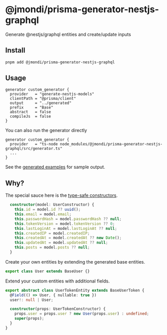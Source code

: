 # @jmondi/prisma-generator-nestjs-graphql

Generate @nestjs/graphql entities and create/update inputs

## Install

```bash
pnpm add @jmondi/prisma-generator-nestjs-graphql
```

## Usage

```prisma
generator custom_generator {
  provider   = "generate-nestjs-models"
  clientPath = "@prisma/client"
  output     = "../generated"
  prefix     = "Base"
  abstract   = false
  compileJs  = false
}
```

You can also run the generator directly

```prisma
generator custom_generator {
  provider   = "ts-node node_modules/@jmondi/prisma-generator-nestjs-graphql/src/generator.ts"
  ...
}
```

See the [generated examples](example/generated) for sample output.

## Why?

The special sauce here is the [type-safe constructors](https://github.com/jasonraimondi/prisma-generator-nestjs-graphql/blob/main/example/generated/User.model.ts).

```typescript
  constructor(model: UserConstructor) {
    this.id = model.id ?? uuid();
    this.email = model.email;
    this.passwordHash = model.passwordHash ?? null;
    this.tokenVersion = model.tokenVersion ?? 0;
    this.lastLoginAt = model.lastLoginAt ?? null;
    this.createdIP = model.createdIP;
    this.createdAt = model.createdAt ?? new Date();
    this.updatedAt = model.updatedAt ?? null;
    this.posts = model.posts ?? null;
  }
```

Create your own entities by extending the generated base entities.

```typescript
export class User extends BaseUser {}
```

Extend your custom entities with additional fields.

```typescript
export abstract class UserTokenEntity extends BaseUserToken {
  @Field(() => User, { nullable: true })
  user!: null | User;

  constructor(props: UserTokenConstructor) {
    props.user = props.user ? new User(props.user) : undefined;
    super(props);
  }
}
```
